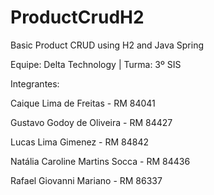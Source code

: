 # ProductCrudH2
Basic Product CRUD using H2 and Java Spring

Equipe: Delta Technology | Turma: 3º SIS

Integrantes:

Caique Lima de Freitas - RM 84041

Gustavo Godoy de Oliveira - RM 84427

Lucas Lima Gimenez - RM 84842

Natália Caroline Martins Socca - RM 84436

Rafael Giovanni Mariano - RM 86337
